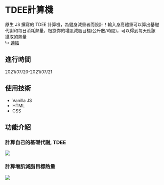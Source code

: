 # TDEE計算機
原生 JS 撰寫的 TDEE 計算機，為健身減重者而設計！輸入身高體重可以算出基礎代謝和每日消耗熱量，根據你的增肌減脂目標(公斤數/時間)，可以得到每天應該攝取的熱量  
↳ [連結](https://lucktanya33.github.io/tdee-calculator/index.html)

## 進行時間
2021/07/20-2021/07/21

## 使用技術
* Vanilla JS
* HTML
* CSS

## 功能介紹

### 計算自己的基礎代謝, TDEE
![](https://i.imgur.com/YxXN2ts.gif)

### 計算增肌減脂目標熱量
![](https://i.imgur.com/Nyz0mei.gif)

